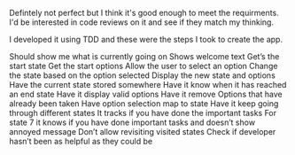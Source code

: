 Defintely not perfect but I think it's good enough to meet the requirments. I'd be interested in code reviews on it and see if they match my thinking.

I developed it using TDD and these were the steps I took to create the app.

Should show me what is currently going on
Shows welcome text
Get’s the start state
Get the start options
Allow the user to select an option
Change the state based on the option selected
Display the new state and options
Have the current state stored somewhere
Have it know when it has reached an end state
Have it display valid options
Have it remove Options  that have already been taken
Have option selection map to state
Have it keep going through different states
It tracks if you have done the important tasks
For state 7 it knows if you have done important tasks and doesn’t show annoyed message
Don’t allow revisiting visited states
Check if developer hasn’t been as helpful as they could be
